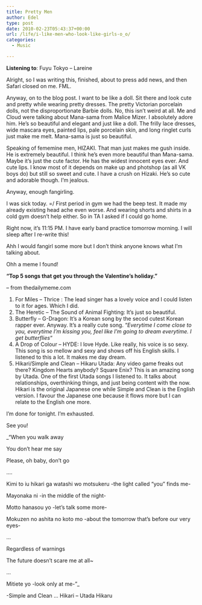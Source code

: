 ```yaml
---
title: Pretty Men
author: Edel
type: post
date: 2010-02-23T05:43:37+00:00
url: /life/i-like-men-who-look-like-girls-o_o/
categories:
  - Music

---
```

**Listening to**: Fuyu Tokyo &#8211; Lareine

Alright, so I was writing this, finished, about to press add news, and then Safari closed on me. FML.

Anyway, on to the blog post. I want to be like a doll. Sit there and look cute and pretty while wearing pretty dresses. The pretty Victorian porcelain dolls, not the disproportionate Barbie dolls. No, this isn&#8217;t weird at all. Me and Cloud were talking about Mana-sama from Malice Mizer. I absolutely adore him. He&#8217;s so beautiful and elegant and just like a doll. The frilly lace dresses, wide mascara eyes, painted lips, pale porcelain skin, and long ringlet curls just make me melt. Mana-sama is just so beautiful.

Speaking of fememine men, HIZAKI. That man just makes me gush inside. He is extremely beautiful. I think he&#8217;s even more beautiful than Mana-sama. Maybe it&#8217;s just the cute factor. He has the widest innocent eyes ever. And cute lips. I know most of it depends on make up and photshop (as all VK boys do) but still so sweet and cute. I have a crush on Hizaki. He&#8217;s so cute and adorable though. I&#8217;m jealous.

Anyway, enough fangirling.

I was sick today. =/ First period in gym we had the beep test. It made my already existing head ache even worse. And wearing shorts and shirts in a cold gym doesn&#8217;t help either. So in TA I asked if I could go home.

Right now, it&#8217;s 11:15 PM. I have early band practice tomorrow morning. I will sleep after I re-write this!

Ahh I would fangirl some more but I don&#8217;t think anyone knows what I&#8217;m talking about.

Ohh a meme I found!

**&#8220;Top 5 songs that get you through the Valentine&#8217;s holiday.&#8221;**
  
&#8211; from thedailymeme.com

  1. For Miles &#8211; Thrice : The lead singer has a lovely voice and I could listen to it for ages. Which I did.
  2. The Heretic &#8211; The Sound of Animal Fighting: It&#8217;s just so beautiful.
  3. Butterfly &#8211; G-Dragon: It&#8217;s a Korean song by the secod cutest Korean rapper ever. Anyway. It&#8217;s a really cute song. &#8220;_Everytime I come close to you, everytime I&#8217;m kissing you, feel like I&#8217;m going to dream everytime. I get butterflies_&#8220;
  4. A Drop of Colour &#8211; HYDE: I love Hyde. Like really, his voice is so sexy. This song is so mellow and sexy and shows off his English skills. I listened to this a lot. It makes me day dream.
  5. Hikari/Simple and Clean &#8211; Hikaru Utada: Any video game freaks out there? Kingdom Hearts anybody? Square Enix? This is an amazing song by Utada. One of the first Utada songs I listened to. It talks about relationships, overthinking things, and just being content with the now. Hikari is the original Japanese one while Simple and Clean is the English version. I favour the Japanese one because it flows more but I can relate to the English one more.

I&#8217;m done for tonight. I&#8217;m exhausted.
  
See you!

_&#8220;When you walk away
  
You don&#8217;t hear me say
  
Please, oh baby, don&#8217;t go
  
&#8230;.
  
Kimi to iu hikari ga watashi wo motsukeru -the light called &#8220;you&#8221; finds me-
  
Mayonaka ni -in the middle of the night-
  
Motto hanasou yo -let&#8217;s talk some more-
  
Mokuzen no ashita no koto mo -about the tomorrow that&#8217;s before our very eyes-
  
&#8230;
  
Regardless of warnings
  
The future doesn&#8217;t scare me at all~
  
&#8230;
  
Mitiete yo -look only at me-&#8221;_ 
  
-Simple and Clean &#8230; Hikari &#8211; Utada Hikaru

<ol class="footnote">
</ol>